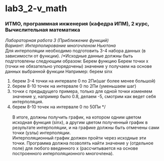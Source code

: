 # lab3_2-v_math
### ИТМО, программная инженерия (кафедра ИПМ), 2 курс, Вычислительная математика
*Лабораторная работа 3 (Приближение функций)<br/>
Вариант: Интерполирование многочленом Ньютона*<br/>
Для интерполяции необходимо подготовить 3-4 набора данных (в зависимости от функции).
/*Исходные данные должны быть подготовлены следующим образом: 
Берем функцию
Берем точки x (точки не обязательно упорядочены)
значение y получаем на основе данных выбранной функции
Например:
берем sinx
1) берем 3-4 точки на интервале 0 по 2Пи(шаг более менее большой)
2) берем 8-10 точек на интервале 0 по 2Пи (уменьшаем шаг)
3) точки с предыдущего примера, только для одной точки изменяем значение y, например
было 0.8, делаем -5, смотрим как ведет себя интерполяция.
4) берем 8-10 точек на интервале 0 по 50Пи
*/<br/><br/>
В итоге, должны получить график, на котором одним цветом исходная функция (sinx), а другим цветом полученный график в результате интерполяции, и на графике должны быть отмечены сами точки (узлы) интерполяции. 
<br/>Интерполяционный график должен пройти через исходные эти точки.
Программа должна позволять найти значение y (отдельное поле) для любого введенного x
(рассчитывается на основе построенного интерполяционного многочлена).

